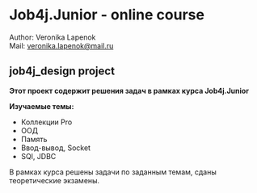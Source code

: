 # Job4j.Junior - online course

Author: Veronika Lapenok<br>
Mail: <veronika.lapenok@mail.ru><br>

## job4j_design project

**Этот проект содержит решения задач в рамках курса Job4j.Junior**

**Изучаемые темы:**

- Коллекции Pro<br>
- ООД<br>
- Память<br>
- Ввод-вывод, Socket<br> 
- SQl, JDBC<br>

В рамках курса решены задачи по заданным темам, сданы теоретические экзамены.
